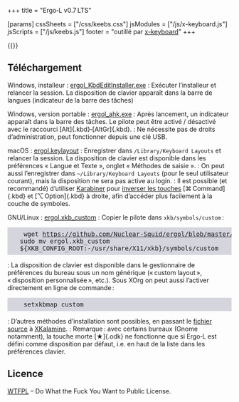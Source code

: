 +++
title = "Ergo‑L v0.7 LTS"

[params]
cssSheets = ["/css/keebs.css"]
jsModules = ["/js/x-keyboard.js"]
jsScripts = ["/js/keebs.js"]
footer = "outillé par [x-keyboard](https://onedeadkey.github.io/x-keyboard)"
+++


<style>
  dt { font-weight: bold; }
  dd p { margin: 0.2em 0; }
  code { font-family: monospace; text-transform: none; }
  pre { background-color: #6684; padding: 0.5em 2em; }
</style>

{{<x-keyboard name="Ergo‑L" data="ergol" class="odk">}}


Téléchargement
--------------------------------------------------------------------------------

Windows, installeur : [ergol_KbdEditInstaller.exe][]
: Exécuter l’installeur et relancer la session. La disposition de clavier
apparaît dans la barre de langues (indicateur de la barre des tâches)

Windows, version portable : [ergol_ahk.exe][]
: Après lancement, un indicateur apparaît dans la barre des tâches. Le pilote
peut être activé / désactivé avec le raccourci [Alt]{.kbd}‑[AltGr]{.kbd}.
: Ne nécessite pas de droits d’administration, peut fonctionner depuis une clé USB.

macOS : [ergol.keylayout][]
: Enregistrer dans `/Library/Keyboard Layouts` et relancer la session. La
disposition de clavier est disponible dans les préférences « Langue et Texte »,
onglet « Méthodes de saisie ».
: On peut aussi l’enregistrer dans `~/Library/Keyboard Layouts` (pour le seul
utilisateur courant), mais la disposition ne sera pas active au login.
: Il est possible (et recommandé) d’utiliser [Karabiner][] pour [inverser les
touches](karabiner_settings.png) [⌘ Command]{.kbd} et [⌥ Option]{.kbd} à droite,
afin d’accéder plus facilement à la couche de symboles.

GNU/Linux : [ergol.xkb_custom][]
: Copier le pilote dans `xkb/symbols/custom` : <pre>
    wget https://github.com/Nuclear-Squid/ergol/blob/master/0_7_0/ergol.xkb_custom
    sudo mv ergol.xkb_custom ${XKB_CONFIG_ROOT:-/usr/share/X11/xkb}/symbols/custom </pre>
: La disposition de clavier est disponible dans le gestionnaire de préférences du
bureau sous un nom générique (« custom layout », « disposition personnalisée »,
etc.). Sous XOrg on peut aussi l’activer directement en ligne de commande : <pre>
    setxkbmap custom </pre>
: D’autres méthodes d’installation sont possibles, en passant le [fichier
source][] à [XKalamine][].
: Remarque : avec certains bureaux (Gnome notamment), la touche morte [★]{.odk}
ne fonctionne que si Ergo‑L est défini comme disposition par défaut, i.e. en
haut de la liste dans les préférences clavier.


Licence
--------------------------------------------------------------------------------

[WTFPL](http://wtfpl.net/) – Do What the Fuck You Want to Public License.


[fichier source]:             /layouts/ergol.toml
[ergol_KbdEditInstaller.exe]: https://github.com/Nuclear-Squid/ergol/raw/main/0_7_0/ergol_KbdEditInstaller.exe
[ergol_ahk.exe]:              https://github.com/Nuclear-Squid/ergol/raw/main/0_7_0/ergol_ahk.exe
[ergol.keylayout]:            https://github.com/Nuclear-Squid/ergol/raw/main/0_7_0/ergol.keylayout
[ergol.xkb_custom]:           https://github.com/Nuclear-Squid/ergol/raw/main/0_7_0/ergol.xkb_custom
[XKalamine]:                  https://github.com/OneDeadKey/kalamine#xkalamine
[Karabiner]:                  https://karabiner-elements.pqrs.org
